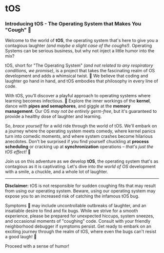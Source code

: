 # tOS

### Introducing tOS - The Operating System that Makes You "Cough" :microbe:

Welcome to the world of **tOS**, the operating system that's here to give you a contagious laughter *(and maybe a slight case of the coughs!)*. Operating Systems can be serious business, but why not inject a little humor into the mix?

tOS, short for "The Operating System" *(and not related to any respiratory conditions, we promise)*, is a project that takes the fascinating realm of OS development and adds a whimsical twist. :microbe: We believe that coding and laughter go hand in hand, and tOS embodies that philosophy in every line of code.

With tOS, you'll discover a playful approach to operating systems where learning becomes infectious. :microbe: Explore the inner workings of the **kernel**, dance with **pipes and semaphores**, and giggle at the **memory management**. Our OS *may not be entirely germ-free*, but it's guaranteed to provide a healthy dose of laughter and learning.

So, *brace yourself* for a wild ride through the world of tOS. We'll embark on a journey where the operating system meets comedy, where kernel panics turn into comedic moments, and where system crashes become hilarious anecdotes. Don't be surprised if you find yourself chuckling at **process scheduling** or cracking up at **synchronization** operations – *that's just the tOS effect!* :microbe:

Join us on this adventure as we develop **tOS**, the operating system that's as contagious as it is captivating. Let's dive into *the world of OS* development with a smile, a chuckle, and a whole lot of laughter.

---

**Disclaimer:** tOS is not responsible for sudden coughing fits that may result from using our operating system. Beware, using our operating system may expose you to an increased risk of catching the infamous tOS bug.

Symptoms :microbe: may include uncontrollable outbreaks of laughter, and an insatiable desire to find and fix bugs. While we strive for a smooth experience, please be prepared for unexpected hiccups, system sneezes, and occasional moments of "coughing" code. Consult with your friendly neighborhood debugger if symptoms persist. Get ready to embark on an exciting journey through the realm of tOS, where even the bugs can't resist a good laugh! :microbe:

 Proceed with a sense of humor!
